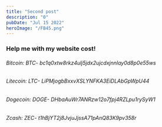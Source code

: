 ```yaml
---
title: "Second post"
description: "0"
pubDate: "Jul 15 2022"
heroImage: "/FB45.png"
---
```


<h3>Help me with my website cost!</h3>

<h6>Bitcoin: BTC- bc1q0xtw8rkz4ulj5jdx2ujcdxjnnlay0d8p0e55ws<h6>
<h6>Litecoin: LTC- LiPMjogbBxxvXSLYNFKA3EiDLAbGpWpU44<h6>
<h6>Dogecoin: DOGE- DHbaAuWr7ANRzw12o7fpj4RZLpu1rySyW1<h6>
<h6>Zcash: ZEC- t1hBjYT2j8JvjuJjssA71pAnQ83K9pv358r<h6>
